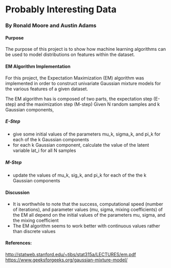 # Probably Interesting Data

### By Ronald Moore and Austin Adams

#### Purpose
The purpose of this project is to show how machine learning algorithms can be used to model distributions on features within the dataset.

#### EM Algorithm Implementation
For this project, the Expectation Maximization (EM) algorithm was implemented in order to construct univariate Gaussian mixture models for the various features of a given dataset.

The EM algorithm has is composed of two parts, the expectation step (E-step) and the maximization step (M-step)
Given N random samples and k Gaussian components,
##### E-Step
* give some initial values of the parameters mu_k, sigma_k, and pi_k for each of the k Gaussian components
* for each k Gaussian component, calculate the value of the latent variable lat_i for all N samples
##### M-Step
* update the values of mu_k, sig_k, and pi_k for each of the the k Gaussian components

#### Discussion
* It is worthwhile to note that the success, computational speed (number of iterations), and parameter values (mu, sigma, mixing coefficients) of the EM all depend on the initial values of the parameters mu, sigma, and the mixing coefficient
* The EM algorithm seems to work better with continuous values rather than discrete values

#### References:
http://statweb.stanford.edu/~tibs/stat315a/LECTURES/em.pdf \
https://www.geeksforgeeks.org/gaussian-mixture-model/
